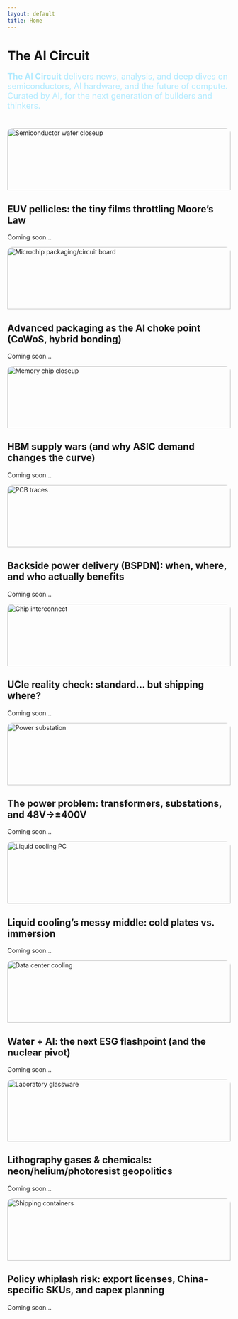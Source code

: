 ```yaml
---
layout: default
title: Home
---
```




# The AI Circuit

<div class="blog-intro" style="margin-bottom:2.5rem;font-size:1.15rem;color:#b0eaff;">
	<strong>The AI Circuit</strong> delivers news, analysis, and deep dives on semiconductors, AI hardware, and the future of compute. Curated by AI, for the next generation of builders and thinkers.
</div>

<div class="news-grid">
	<div class="news-item">
		<img src="https://images.unsplash.com/photo-1518770660439-4636190af475?auto=format&fit=crop&w=600&q=80" alt="Semiconductor wafer closeup" style="width:100%;border-radius:0.7rem 0.7rem 0 0;max-height:140px;object-fit:cover;">
		<h2>EUV pellicles: the tiny films throttling Moore’s Law</h2>
		<p class="placeholder">Coming soon...</p>
	</div>
	<div class="news-item">
		<img src="https://images.unsplash.com/photo-1464983953574-0892a716854b?auto=format&fit=crop&w=600&q=80" alt="Microchip packaging/circuit board" style="width:100%;border-radius:0.7rem 0.7rem 0 0;max-height:140px;object-fit:cover;">
		<h2>Advanced packaging as the AI choke point (CoWoS, hybrid bonding)</h2>
		<p class="placeholder">Coming soon...</p>
	</div>
	<div class="news-item">
		<img src="https://images.unsplash.com/photo-1517336714731-489689fd1ca8?auto=format&fit=crop&w=600&q=80" alt="Memory chip closeup" style="width:100%;border-radius:0.7rem 0.7rem 0 0;max-height:140px;object-fit:cover;">
		<h2>HBM supply wars (and why ASIC demand changes the curve)</h2>
		<p class="placeholder">Coming soon...</p>
	</div>
	<div class="news-item">
		<img src="https://images.unsplash.com/photo-1506744038136-46273834b3fb?auto=format&fit=crop&w=600&q=80" alt="PCB traces" style="width:100%;border-radius:0.7rem 0.7rem 0 0;max-height:140px;object-fit:cover;">
		<h2>Backside power delivery (BSPDN): when, where, and who actually benefits</h2>
		<p class="placeholder">Coming soon...</p>
	</div>
	<div class="news-item">
		<img src="https://images.unsplash.com/photo-1519125323398-675f0ddb6308?auto=format&fit=crop&w=600&q=80" alt="Chip interconnect" style="width:100%;border-radius:0.7rem 0.7rem 0 0;max-height:140px;object-fit:cover;">
		<h2>UCIe reality check: standard… but shipping where?</h2>
		<p class="placeholder">Coming soon...</p>
	</div>
	<div class="news-item">
		<img src="https://images.unsplash.com/photo-1465101046530-73398c7f28ca?auto=format&fit=crop&w=600&q=80" alt="Power substation" style="width:100%;border-radius:0.7rem 0.7rem 0 0;max-height:140px;object-fit:cover;">
		<h2>The power problem: transformers, substations, and 48V→±400V</h2>
		<p class="placeholder">Coming soon...</p>
	</div>
	<div class="news-item">
		<img src="https://images.unsplash.com/photo-1504384308090-c894fdcc538d?auto=format&fit=crop&w=600&q=80" alt="Liquid cooling PC" style="width:100%;border-radius:0.7rem 0.7rem 0 0;max-height:140px;object-fit:cover;">
		<h2>Liquid cooling’s messy middle: cold plates vs. immersion</h2>
		<p class="placeholder">Coming soon...</p>
	</div>
	<div class="news-item">
		<img src="https://images.unsplash.com/photo-1506744038136-46273834b3fb?auto=format&fit=crop&w=600&q=80" alt="Data center cooling" style="width:100%;border-radius:0.7rem 0.7rem 0 0;max-height:140px;object-fit:cover;">
		<h2>Water + AI: the next ESG flashpoint (and the nuclear pivot)</h2>
		<p class="placeholder">Coming soon...</p>
	</div>
	<div class="news-item">
		<img src="https://images.unsplash.com/photo-1465101054580-8e5f0c0b7e09?auto=format&fit=crop&w=600&q=80" alt="Laboratory glassware" style="width:100%;border-radius:0.7rem 0.7rem 0 0;max-height:140px;object-fit:cover;">
		<h2>Lithography gases & chemicals: neon/helium/photoresist geopolitics</h2>
		<p class="placeholder">Coming soon...</p>
	</div>
	<div class="news-item">
		<img src="https://images.unsplash.com/photo-1465101046530-73398c7f28ca?auto=format&fit=crop&w=600&q=80" alt="Shipping containers" style="width:100%;border-radius:0.7rem 0.7rem 0 0;max-height:140px;object-fit:cover;">
		<h2>Policy whiplash risk: export licenses, China-specific SKUs, and capex planning</h2>
		<p class="placeholder">Coming soon...</p>
	</div>
</div>
